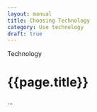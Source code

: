 ```yaml
---
layout: manual
title: Choosing Technology
category: Use technology
draft: true
---
```


Technology

# {{page.title}}

...